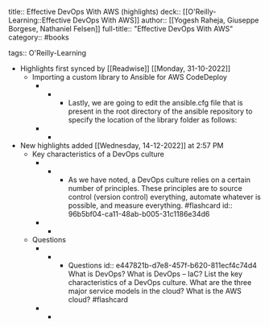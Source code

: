 title:: Effective DevOps With AWS (highlights)
deck:: [[O'Reilly-Learning::Effective DevOps With AWS]]
author:: [[Yogesh Raheja, Giuseppe Borgese, Nathaniel Felsen]]
full-title:: "Effective DevOps With AWS"
category:: #books

tags:: O'Reilly-Learning

- Highlights first synced by [[Readwise]] [[Monday, 31-10-2022]]
	- Importing a custom library to Ansible for AWS CodeDeploy
		- -
			- Lastly, we are going to edit the ansible.cfg file that is present in the root directory of the ansible repository to specify the location of the library folder as follows:
		- -
- New highlights added [[Wednesday, 14-12-2022]] at 2:57 PM
	- Key characteristics of a DevOps culture
		- -
			- As we have noted, a DevOps culture relies on a certain number of principles. These principles are to source control (version control) everything, automate whatever is possible, and measure everything. #flashcard
			  id:: 96b5bf04-ca11-48ab-b005-31c1186e34d6
		- -
	- Questions
		- -
			- Questions
			  id:: e447821b-d7e8-457f-b620-811ecf4c74d4
			  What is DevOps?
			  What is DevOps – IaC?
			  List the key characteristics of a DevOps culture.
			  What are the three major service models in the cloud?
			  What is the AWS cloud? #flashcard
		- -